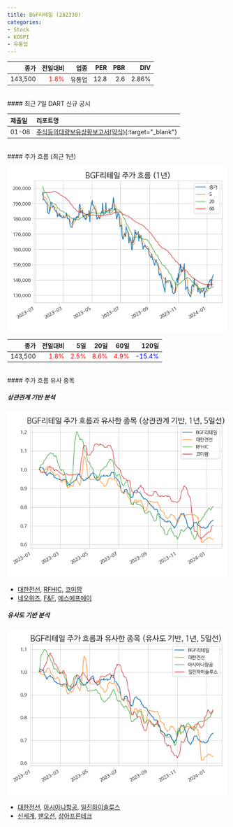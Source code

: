 ```yaml
---
title: BGF리테일 (282330)
categories:
- Stock
- KOSPI
- 유통업
---
```


|**종가**|**전일대비**|**업종**|**PER**|**PBR**|**DIV**|
|-------:|-----------:|-------:|------:|------:|------:|
|143,500|<span style="color: red">1.8%</span>|유통업|12.8|2.6|2.86%|

<!-- more -->

<br>
#### 최근 7일 DART 신규 공시


|**제출일**|**리포트명**|
|:-----|:-------|
|01-08|[주식등의대량보유상황보고서(약식)](https://dart.fss.or.kr/dsaf001/main.do?rcpNo=20240108000184){:target="_blank"}|

<br>
#### 주가 흐름 (최근 1년)

![282330](/assets/images/stock/282330.png)

|**종가**|**전일대비**|**5일**|**20일**|**60일**|**120일**|
|---:|-------:|--:|---:|---:|----:|
|143,500|<span style="color: red">1.8%</span>|<span style="color: red">2.5%</span>|<span style="color: red">8.6%</span>|<span style="color: red">4.9%</span>|<span style="color: blue">-15.4%</span>|

<br>
#### 주가 흐름 유사 종목

##### 상관관계 기반 분석

![282330](/assets/images/stock/282330_corr.png)
- [대한전선](/001440/), [RFHIC](/218410/), [코미팜](/041960/)
- [네오위즈](/095660/), [F&F](/383220/), [에스에프에이](/056190/)

##### 유사도 기반 분석

![282330](/assets/images/stock/282330_sim.png)
- [대한전선](/001440/), [아시아나항공](/020560/), [일진하이솔루스](/271940/)
- [신세계](/004170/), [팬오션](/028670/), [상아프론테크](/089980/)